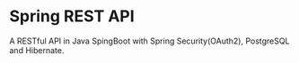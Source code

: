 # Spring REST API

A RESTful API in Java SpingBoot with Spring Security(OAuth2), PostgreSQL and Hibernate.
